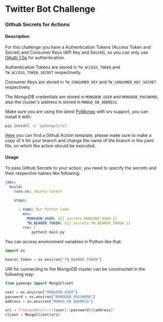 # Twitter Bot Challenge

### Github Secrets for Actions

#### Description

For this challenge you have a Authentication Tokens (Access Token and Secret) and Consumer Keys (API Key and Secret), 
so you can only use [OAuth 1.0a](https://developer.twitter.com/en/docs/authentication/oauth-1-0a) for authentication.

Authentication Tokens are stored in `TW_ACCESS_TOKEN` and `TW_ACCESS_TOKEN_SECRET` respectivelly.

Consumer Keys are stored in `TW_CONSUMER_KEY` and `TW_CONSUMER_KEY_SECRET` respectively.

The MongoDB credentials are stored in `MONGODB_USER` and `MONGODB_PASSWORD`, also the cluster's address is stored in `MONGO_DB_ADDRESS`.

Make sure you are using the latest [PyMongo](https://github.com/mongodb/mongo-python-driver) with srv support, you can install it with:

```bash
pip install -U 'pymongo[srv]'
```

[Here]() you can find a Github Action template, please make sure to make a copy of it for your branch and change the name of the branch in the yaml file, on which the action should be executed.


#### Usage

To pass Github Secrets to your action, you need to specify the secrets and their respective names like following:

```yaml
jobs:
  build:
    runs-on: ubuntu-latest

    steps:

      - name: Run Python Code
        env:
          MONGODB_USER: ${{ secrets.MONGODB_USER }}
          TW_BEARER_TOKEN: ${{ secrets.TW_BEARER_TOKEN }}
        run: |
            python3 main.py
```



You can access environment variables in Python like that:

```python
import os

bearer_token = os.environ["TW_BEARER_TOKEN"]
```


URI for connecting to the MongoDB cluster can be constructed in the following way:

```python
from pymongo import MongoClient

user = os.environ["MONGODB_USER"]
password = os.environ["MONGODB_PASSWORD"]
address = os.environ["MONGO_DB_ADDRESS"]

uri = f"mongodb+srv://{user}:{password}@{address}"
client = MongoClient(uri)

```

